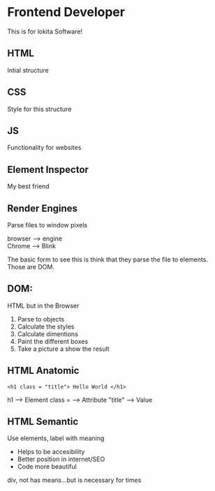 # Frontend Developer 
This is for lokita Software!

## HTML
Intial structure

## CSS
Style for this structure

## JS
Functionality for websites

## Element Inspector 
My best friend 


## Render Engines 
Parse files to window pixels

browser --> engine  
Chrome --> Blink 

The basic form to see this is think that they parse the file to elements. Those are DOM. 

## DOM:
HTML but in the Browser

1. Parse to objects 
2. Calculate the styles
3. Calculate dimentions
4. Paint the different boxes 
5. Take a picture a show the result

## HTML Anatomic 

```
<h1 class = "title"> Hello World </h1>
```

h1 --> Element
class = --> Attribute 
"title" --> Value 

## HTML Semantic 
Use elements, label with meaning

- Helps to be accesibility 
- Better position in internet/SEO
- Code more beautiful

div, not has means...but is necessary for times
